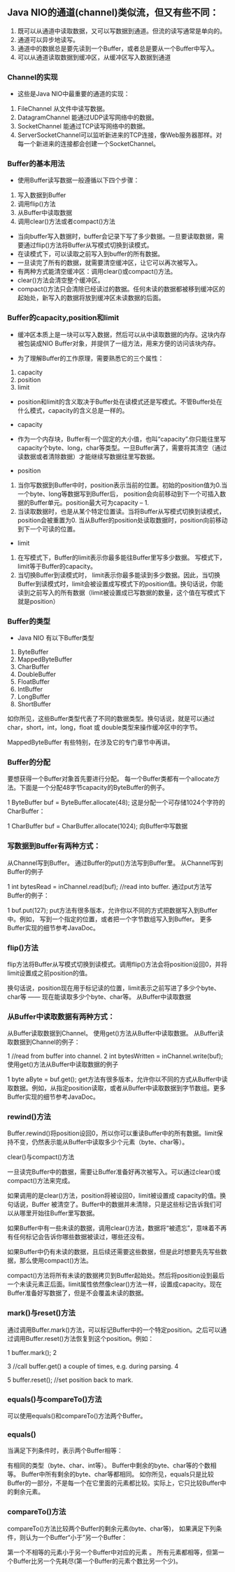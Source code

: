 ## Java NIO的通道(channel)类似流，但又有些不同：

1. 既可以从通道中读取数据，又可以写数据到通道。但流的读写通常是单向的。
1. 通道可以异步地读写。
1. 通道中的数据总是要先读到一个Buffer，或者总是要从一个Buffer中写入。
1. 可以从通道读取数据到缓冲区，从缓冲区写入数据到通道



### Channel的实现

* 这些是Java NIO中最重要的通道的实现：

1. FileChannel 从文件中读写数据。
1. DatagramChannel 能通过UDP读写网络中的数据。
1. SocketChannel 能通过TCP读写网络中的数据。
1. ServerSocketChannel可以监听新进来的TCP连接，像Web服务器那样。对每一个新进来的连接都会创建一个SocketChannel。

### Buffer的基本用法

* 使用Buffer读写数据一般遵循以下四个步骤：

1. 写入数据到Buffer
1. 调用flip()方法
1. 从Buffer中读取数据
1. 调用clear()方法或者compact()方法

* 当向buffer写入数据时，buffer会记录下写了多少数据。一旦要读取数据，需要通过flip()方法将Buffer从写模式切换到读模式。
* 在读模式下，可以读取之前写入到buffer的所有数据。
* 一旦读完了所有的数据，就需要清空缓冲区，让它可以再次被写入。
* 有两种方式能清空缓冲区：调用clear()或compact()方法。
* clear()方法会清空整个缓冲区。
* compact()方法只会清除已经读过的数据。任何未读的数据都被移到缓冲区的起始处，新写入的数据将放到缓冲区未读数据的后面。

### Buffer的capacity,position和limit

* 缓冲区本质上是一块可以写入数据，然后可以从中读取数据的内存。这块内存被包装成NIO Buffer对象，并提供了一组方法，用来方便的访问该块内存。

* 为了理解Buffer的工作原理，需要熟悉它的三个属性：

1. capacity
1. position
1. limit
* position和limit的含义取决于Buffer处在读模式还是写模式。不管Buffer处在什么模式，capacity的含义总是一样的。

* capacity

* 作为一个内存块，Buffer有一个固定的大小值，也叫“capacity”.你只能往里写capacity个byte、long，char等类型。一旦Buffer满了，需要将其清空（通过读数据或者清除数据）才能继续写数据往里写数据。

* position

1. 当你写数据到Buffer中时，position表示当前的位置。初始的position值为0.当一个byte、long等数据写到Buffer后， position会向前移动到下一个可插入数据的Buffer单元。position最大可为capacity – 1.
1. 当读取数据时，也是从某个特定位置读。当将Buffer从写模式切换到读模式，position会被重置为0. 当从Buffer的position处读取数据时，position向前移动到下一个可读的位置。

* limit

1. 在写模式下，Buffer的limit表示你最多能往Buffer里写多少数据。 写模式下，limit等于Buffer的capacity。
1. 当切换Buffer到读模式时， limit表示你最多能读到多少数据。因此，当切换Buffer到读模式时，limit会被设置成写模式下的position值。换句话说，你能读到之前写入的所有数据（limit被设置成已写数据的数量，这个值在写模式下就是position）

### Buffer的类型

* Java NIO 有以下Buffer类型

1. ByteBuffer
1. MappedByteBuffer
1. CharBuffer
1. DoubleBuffer
1. FloatBuffer
1. IntBuffer
1. LongBuffer
1. ShortBuffer

如你所见，这些Buffer类型代表了不同的数据类型。换句话说，就是可以通过char，short，int，long，float 或 double类型来操作缓冲区中的字节。

MappedByteBuffer 有些特别，在涉及它的专门章节中再讲。

### Buffer的分配

要想获得一个Buffer对象首先要进行分配。 每一个Buffer类都有一个allocate方法。下面是一个分配48字节capacity的ByteBuffer的例子。

1
ByteBuffer buf = ByteBuffer.allocate(48);
这是分配一个可存储1024个字符的CharBuffer：

1
CharBuffer buf = CharBuffer.allocate(1024);
向Buffer中写数据

### 写数据到Buffer有两种方式：

从Channel写到Buffer。
通过Buffer的put()方法写到Buffer里。
从Channel写到Buffer的例子

1
int bytesRead = inChannel.read(buf); //read into buffer.
通过put方法写Buffer的例子：

1
buf.put(127);
put方法有很多版本，允许你以不同的方式把数据写入到Buffer中。例如， 写到一个指定的位置，或者把一个字节数组写入到Buffer。 更多Buffer实现的细节参考JavaDoc。

### flip()方法

flip方法将Buffer从写模式切换到读模式。调用flip()方法会将position设回0，并将limit设置成之前position的值。

换句话说，position现在用于标记读的位置，limit表示之前写进了多少个byte、char等 —— 现在能读取多少个byte、char等。
从Buffer中读取数据

### 从Buffer中读取数据有两种方式：

从Buffer读取数据到Channel。
使用get()方法从Buffer中读取数据。
从Buffer读取数据到Channel的例子：

1
//read from buffer into channel.
2
int bytesWritten = inChannel.write(buf);
使用get()方法从Buffer中读取数据的例子

1
byte aByte = buf.get();
get方法有很多版本，允许你以不同的方式从Buffer中读取数据。例如，从指定position读取，或者从Buffer中读取数据到字节数组。更多Buffer实现的细节参考JavaDoc。

### rewind()方法

Buffer.rewind()将position设回0，所以你可以重读Buffer中的所有数据。limit保持不变，仍然表示能从Buffer中读取多少个元素（byte、char等）。

clear()与compact()方法

一旦读完Buffer中的数据，需要让Buffer准备好再次被写入。可以通过clear()或compact()方法来完成。

如果调用的是clear()方法，position将被设回0，limit被设置成 capacity的值。换句话说，Buffer 被清空了。Buffer中的数据并未清除，只是这些标记告诉我们可以从哪里开始往Buffer里写数据。

如果Buffer中有一些未读的数据，调用clear()方法，数据将“被遗忘”，意味着不再有任何标记会告诉你哪些数据被读过，哪些还没有。

如果Buffer中仍有未读的数据，且后续还需要这些数据，但是此时想要先先写些数据，那么使用compact()方法。

compact()方法将所有未读的数据拷贝到Buffer起始处。然后将position设到最后一个未读元素正后面。limit属性依然像clear()方法一样，设置成capacity。现在Buffer准备好写数据了，但是不会覆盖未读的数据。

### mark()与reset()方法

通过调用Buffer.mark()方法，可以标记Buffer中的一个特定position。之后可以通过调用Buffer.reset()方法恢复到这个position。例如：

1
buffer.mark();
2
 
3
//call buffer.get() a couple of times, e.g. during parsing.
4
 
5
buffer.reset();  //set position back to mark.
### equals()与compareTo()方法

可以使用equals()和compareTo()方法两个Buffer。

### equals()

当满足下列条件时，表示两个Buffer相等：

有相同的类型（byte、char、int等）。
Buffer中剩余的byte、char等的个数相等。
Buffer中所有剩余的byte、char等都相同。
如你所见，equals只是比较Buffer的一部分，不是每一个在它里面的元素都比较。实际上，它只比较Buffer中的剩余元素。

### compareTo()方法

compareTo()方法比较两个Buffer的剩余元素(byte、char等)， 如果满足下列条件，则认为一个Buffer“小于”另一个Buffer：

第一个不相等的元素小于另一个Buffer中对应的元素 。
所有元素都相等，但第一个Buffer比另一个先耗尽(第一个Buffer的元素个数比另一个少)。